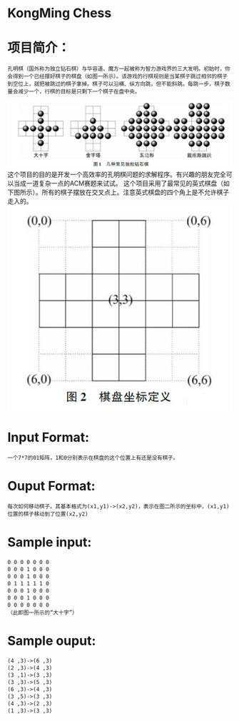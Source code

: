 KongMing Chess
======================================
# 项目简介：
    孔明棋（国外称为独立钻石棋）与华容道、魔方一起被称为智力游戏界的三大发明。初始时，你会得到一个已经摆好棋子的棋盘（如图一所示）。该游戏的行棋规则是当某棋子跳过相邻的棋子到空位上，就把被跳过的棋子拿掉。棋子可以沿横、纵方向跳，但不能斜跳。每跳一步，棋子数量会减少一个，行棋的目标是只剩下一个棋子在盘中央。
![image](https://github.com/shsjxzh/KongMing-Chess/blob/master/picture/example.JPG)
    这个项目的目的是开发一个高效率的孔明棋问题的求解程序。有兴趣的朋友完全可以当成一道复杂一点的ACM赛题来试试。
    这个项目采用了最常见的英式棋盘（如下图所示）。所有的棋子摆放在交叉点上。注意英式棋盘的四个角上是不允许棋子走入的。
![image](https://github.com/shsjxzh/KongMing-Chess/blob/master/picture/board.jpg)
# Input Format:
    一个7*7的01矩阵，1和0分别表示在棋盘的这个位置上有还是没有棋子。
# Ouput Format:
    每次如何移动棋子。其基本格式为(x1,y1)->(x2,y2)，表示在图二所示的坐标中，(x1,y1)位置的棋子移动到了位置(x2,y2)
# Sample input:
    0 0 0 0 0 0 0
    0 0 0 1 0 0 0
    0 0 0 1 0 0 0
    0 1 1 1 1 1 0
    0 0 0 1 0 0 0
    0 0 0 1 0 0 0
    0 0 0 0 0 0 0
    （此即图一所示的“大十字”）
# Sample ouput:
    (4 ,3)->(6 ,3)
    (2 ,3)->(4 ,3)
    (3 ,1)->(3 ,3)
    (3 ,3)->(5 ,3)
    (6 ,3)->(4 ,3)
    (3 ,5)->(3 ,3)
    (4 ,3)->(2 ,3)
    (1 ,3)->(3 ,3)